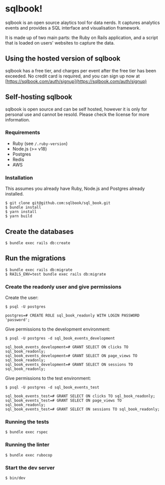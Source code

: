 # sqlbook!

sqlbook is an open source alaytics tool for data nerds. It captures analytics events and provides a SQL interface and visualisation framework.

It is made up of two main parts: the Ruby on Rails application, and a script that is loaded on users' websites to capture the data.

## Using the hosted version of sqlbook

sqlbook has a free tier, and charges per event after the free tier has been exceeded. No credit card is required, and you can sign up now at [https://sqlbook.com/auth/signup](https://sqlbook.com/auth/signup)


## Self-hosting sqlbook

sqlbook is open source and can be self hosted, however it is only for personal use and cannot be resold. Please check the license for more information.

### Requirements

- Ruby (see `/.ruby-version`)
- Node.js (>= v18)
- Postgres
- Redis
- AWS

### Installation

This assumes you already have Ruby, Node.js and Postgres already installed.

```
$ git clone git@github.com:sqlbook/sql_book.git
$ bundle install
$ yarn install
$ yarn build
```

## Create the databases
```
$ bundle exec rails db:create
```

## Run the migrations
```
$ bundle exec rails db:migrate
$ RAILS_ENV=test bundle exec rails db:migrate
```

### Create the readonly user and give permissions
Create the user:
```
$ psql -U postgres

postgres=# CREATE ROLE sql_book_readonly WITH LOGIN PASSWORD 'password';
```

Give permissions to the development environment:
```
$ psql -U postgres -d sql_book_events_development

sql_book_events_development=# GRANT SELECT ON clicks TO sql_book_readonly;
sql_book_events_development=# GRANT SELECT ON page_views TO sql_book_readonly;
sql_book_events_development=# GRANT SELECT ON sessions TO sql_book_readonly;
```

Give permissions to the test environment:
```
$ psql -U postgres -d sql_book_events_test

sql_book_events_test=# GRANT SELECT ON clicks TO sql_book_readonly;
sql_book_events_test=# GRANT SELECT ON page_views TO sql_book_readonly;
sql_book_events_test=# GRANT SELECT ON sessions TO sql_book_readonly;
```

### Running the tests

```
$ bundle exec rspec
```

### Running the linter

```
$ bundle exec rubocop
```

### Start the dev server

```
$ bin/dev
```
